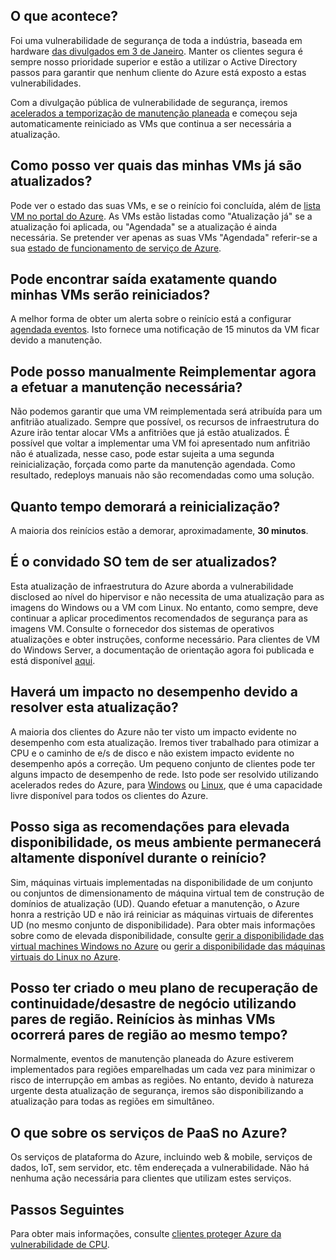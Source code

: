 

## <a name="what-is-happening"></a>O que acontece?

Foi uma vulnerabilidade de segurança de toda a indústria, baseada em hardware [das divulgados em 3 de Janeiro](https://googleprojectzero.blogspot.com/2018/01/reading-privileged-memory-with-side.html). Manter os clientes segura é sempre nosso prioridade superior e estão a utilizar o Active Directory passos para garantir que nenhum cliente do Azure está exposto a estas vulnerabilidades.

Com a divulgação pública de vulnerabilidade de segurança, iremos [acelerados a temporização de manutenção planeada](https://azure.microsoft.com/blog/securing-azure-customers-from-cpu-vulnerability/) e começou seja automaticamente reiniciado as VMs que continua a ser necessária a atualização.
 
## <a name="how-can-i-see-which-of-my-vms-are-already-updated"></a>Como posso ver quais das minhas VMs já são atualizados? 

Pode ver o estado das suas VMs, e se o reinício foi concluída, além de [lista VM no portal do Azure](https://aka.ms/T08tdc). As VMs estão listadas como "Atualização já" se a atualização foi aplicada, ou "Agendada" se a atualização é ainda necessária. Se pretender ver apenas as suas VMs "Agendada" referir-se a sua [estado de funcionamento de serviço de Azure](https://portal.azure.com/).

## <a name="can-i-find-out-exactly-when-my-vms-will-be-rebooted"></a>Pode encontrar saída exatamente quando minhas VMs serão reiniciados?

A melhor forma de obter um alerta sobre o reinício está a configurar [agendada eventos](https://docs.microsoft.com/azure/virtual-machines/windows/scheduled-events). Isto fornece uma notificação de 15 minutos da VM ficar devido a manutenção.

## <a name="can-i-manually-redeploy-now-to-perform-the-required-maintenance"></a>Pode posso manualmente Reimplementar agora a efetuar a manutenção necessária? 

Não podemos garantir que uma VM reimplementada será atribuída para um anfitrião atualizado. Sempre que possível, os recursos de infraestrutura do Azure irão tentar alocar VMs a anfitriões que já estão atualizados. É possível que voltar a implementar uma VM foi apresentado num anfitrião não é atualizada, nesse caso, pode estar sujeita a uma segunda reinicialização, forçada como parte da manutenção agendada. Como resultado, redeploys manuais não são recomendadas como uma solução.

## <a name="how-long-will-the-reboot-take"></a>Quanto tempo demorará a reinicialização? 

A maioria dos reinícios estão a demorar, aproximadamente, **30 minutos**.

## <a name="does-the-guest-os-need-to-be-updated"></a>É o convidado SO tem de ser atualizados? 

Esta atualização de infraestrutura do Azure aborda a vulnerabilidade disclosed ao nível do hipervisor e não necessita de uma atualização para as imagens do Windows ou a VM com Linux. No entanto, como sempre, deve continuar a aplicar procedimentos recomendados de segurança para as imagens VM. Consulte o fornecedor dos sistemas de operativos atualizações e obter instruções, conforme necessário. Para clientes de VM do Windows Server, a documentação de orientação agora foi publicada e está disponível [aqui](../articles/virtual-machines/windows/mitigate-se.md).

## <a name="will-there-be-a-performance-impact-as-a-result-of-resolving-this-update"></a>Haverá um impacto no desempenho devido a resolver esta atualização?

A maioria dos clientes do Azure não ter visto um impacto evidente no desempenho com esta atualização. Iremos tiver trabalhado para otimizar a CPU e o caminho de e/s de disco e não existem impacto evidente no desempenho após a correção. Um pequeno conjunto de clientes pode ter alguns impacto de desempenho de rede. Isto pode ser resolvido utilizando acelerados redes do Azure, para [Windows](https://docs.microsoft.com/azure/virtual-network/create-vm-accelerated-networking-powershell) ou [Linux](https://docs.microsoft.com/azure/virtual-network/create-vm-accelerated-networking-cli), que é uma capacidade livre disponível para todos os clientes do Azure.

## <a name="i-follow-your-recommendations-for-high-availability-will-my-environment-remain-highly-available-during-the-reboot"></a>Posso siga as recomendações para elevada disponibilidade, os meus ambiente permanecerá altamente disponível durante o reinício?

Sim, máquinas virtuais implementadas na disponibilidade de um conjunto ou conjuntos de dimensionamento de máquina virtual tem de construção de domínios de atualização (UD). Quando efetuar a manutenção, o Azure honra a restrição UD e não irá reiniciar as máquinas virtuais de diferentes UD (no mesmo conjunto de disponibilidade). Para obter mais informações sobre como de elevada disponibilidade, consulte [gerir a disponibilidade das virtual machines Windows no Azure](https://docs.microsoft.com/azure/virtual-machines/windows/manage-availability) ou [gerir a disponibilidade das máquinas virtuais do Linux no Azure](https://docs.microsoft.com/azure/virtual-machines/linux/manage-availability).

## <a name="i-have-architected-my-business-continuitydisaster-recovery-plan-using-region-pairs-will-reboots-to-my-vms-occur-in-region-pairs-at-the-same-time"></a>Posso ter criado o meu plano de recuperação de continuidade/desastre de negócio utilizando pares de região. Reinícios às minhas VMs ocorrerá pares de região ao mesmo tempo?

Normalmente, eventos de manutenção planeada do Azure estiverem implementados para regiões emparelhadas um cada vez para minimizar o risco de interrupção em ambas as regiões. No entanto, devido à natureza urgente desta atualização de segurança, iremos são disponibilizando a atualização para todas as regiões em simultâneo.

## <a name="what-about-paas-services-on-azure"></a>O que sobre os serviços de PaaS no Azure?  

Os serviços de plataforma do Azure, incluindo web & mobile, serviços de dados, IoT, sem servidor, etc. têm endereçada a vulnerabilidade. Não há nenhuma ação necessária para clientes que utilizam estes serviços.

## <a name="next-steps"></a>Passos Seguintes

Para obter mais informações, consulte [clientes proteger Azure da vulnerabilidade de CPU](https://azure.microsoft.com/blog/securing-azure-customers-from-cpu-vulnerability/).

